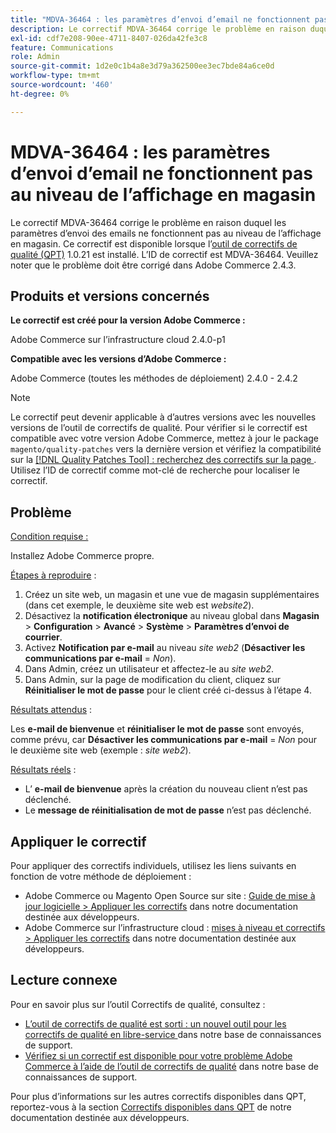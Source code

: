 ```yaml
---
title: "MDVA-36464 : les paramètres d’envoi d’email ne fonctionnent pas au niveau de l’affichage en magasin"
description: Le correctif MDVA-36464 corrige le problème en raison duquel les paramètres d’envoi des emails ne fonctionnent pas au niveau de l’affichage en magasin. Ce correctif est disponible lorsque l’[outil de correctifs de qualité (QPT)](/help/announcements/adobe-commerce-announcements/magento-quality-patches-released-new-tool-to-self-serve-quality-patches.md) 1.0.21 est installé. L’ID de correctif est MDVA-36464. Veuillez noter que le problème doit être corrigé dans Adobe Commerce 2.4.3.
exl-id: cdf7e208-90ee-4711-8407-026da42fe3c8
feature: Communications
role: Admin
source-git-commit: 1d2e0c1b4a8e3d79a362500ee3ec7bde84a6ce0d
workflow-type: tm+mt
source-wordcount: '460'
ht-degree: 0%

---
```


# MDVA-36464 : les paramètres d’envoi d’email ne fonctionnent pas au niveau de l’affichage en magasin

Le correctif MDVA-36464 corrige le problème en raison duquel les paramètres d’envoi des emails ne fonctionnent pas au niveau de l’affichage en magasin. Ce correctif est disponible lorsque l’[outil de correctifs de qualité (QPT)](/help/announcements/adobe-commerce-announcements/magento-quality-patches-released-new-tool-to-self-serve-quality-patches.md) 1.0.21 est installé. L’ID de correctif est MDVA-36464. Veuillez noter que le problème doit être corrigé dans Adobe Commerce 2.4.3.

## Produits et versions concernés

**Le correctif est créé pour la version Adobe Commerce :**

Adobe Commerce sur l’infrastructure cloud 2.4.0-p1

**Compatible avec les versions d’Adobe Commerce :**

Adobe Commerce (toutes les méthodes de déploiement) 2.4.0 - 2.4.2

>[!NOTE]
>
>Le correctif peut devenir applicable à d’autres versions avec les nouvelles versions de l’outil de correctifs de qualité. Pour vérifier si le correctif est compatible avec votre version Adobe Commerce, mettez à jour le package `magento/quality-patches` vers la dernière version et vérifiez la compatibilité sur la [[!DNL Quality Patches Tool] : recherchez des correctifs sur la page ](https://devdocs.magento.com/quality-patches/tool.html#patch-grid). Utilisez l’ID de correctif comme mot-clé de recherche pour localiser le correctif.

## Problème

<u>Condition requise :</u>

Installez Adobe Commerce propre.

<u>Étapes à reproduire</u> :

1. Créez un site web, un magasin et une vue de magasin supplémentaires (dans cet exemple, le deuxième site web est *website2*).
1. Désactivez la **notification électronique** au niveau global dans **Magasin** > **Configuration** > **Avancé** > **Système** > **Paramètres d’envoi de courrier**.
1. Activez **Notification par e-mail** au niveau *site web2* (**Désactiver les communications par e-mail** = *Non*).
1. Dans Admin, créez un utilisateur et affectez-le au *site web2*.
1. Dans Admin, sur la page de modification du client, cliquez sur **Réinitialiser le mot de passe** pour le client créé ci-dessus à l’étape 4.

<u>Résultats attendus</u> :

Les **e-mail de bienvenue** et **réinitialiser le mot de passe** sont envoyés, comme prévu, car **Désactiver les communications par e-mail** = *Non* pour le deuxième site web (exemple : *site web2*).

<u>Résultats réels</u> :

* L’ **e-mail de bienvenue** après la création du nouveau client n’est pas déclenché.
* Le **message de réinitialisation de mot de passe** n’est pas déclenché.

## Appliquer le correctif

Pour appliquer des correctifs individuels, utilisez les liens suivants en fonction de votre méthode de déploiement :

* Adobe Commerce ou Magento Open Source sur site : [Guide de mise à jour logicielle > Appliquer les correctifs](https://devdocs.magento.com/guides/v2.4/comp-mgr/patching/mqp.html) dans notre documentation destinée aux développeurs.
* Adobe Commerce sur l’infrastructure cloud : [mises à niveau et correctifs > Appliquer les correctifs](https://devdocs.magento.com/cloud/project/project-patch.html) dans notre documentation destinée aux développeurs.

## Lecture connexe

Pour en savoir plus sur l’outil Correctifs de qualité, consultez :

* [ L’outil de correctifs de qualité est sorti : un nouvel outil pour les correctifs de qualité en libre-service ](/help/announcements/adobe-commerce-announcements/magento-quality-patches-released-new-tool-to-self-serve-quality-patches.md) dans notre base de connaissances de support.
* [Vérifiez si un correctif est disponible pour votre problème Adobe Commerce à l’aide de l’outil de correctifs de qualité](/help/support-tools/patches-available-in-qpt-tool/check-patch-for-magento-issue-with-magento-quality-patches.md) dans notre base de connaissances de support.

Pour plus d’informations sur les autres correctifs disponibles dans QPT, reportez-vous à la section [Correctifs disponibles dans QPT](https://devdocs.magento.com/quality-patches/tool.html#patch-grid) de notre documentation destinée aux développeurs.
